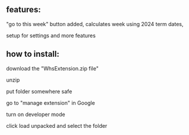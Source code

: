 <h2>features:</h2>
   <p>  "go to this week" button added, calculates week using 2024 term dates,</p>
   <p>  setup for settings and more features</p>

<h2>how to install:</h2>
       <p> download the "WhsExtension.zip file"</p>
       <p> unzip</p>
       <p> put folder somewhere safe</p>
       <p> go to "manage extension" in Google</p>
       <p> turn on developer mode</p>
       <p> click load unpacked and select the folder </p>
